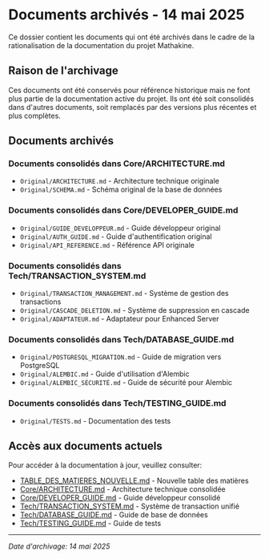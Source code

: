 # Documents archivés - 14 mai 2025

Ce dossier contient les documents qui ont été archivés dans le cadre de la rationalisation de la documentation du projet Mathakine.

## Raison de l'archivage

Ces documents ont été conservés pour référence historique mais ne font plus partie de la documentation active du projet. Ils ont été soit consolidés dans d'autres documents, soit remplacés par des versions plus récentes et plus complètes.

## Documents archivés

### Documents consolidés dans Core/ARCHITECTURE.md
- `Original/ARCHITECTURE.md` - Architecture technique originale
- `Original/SCHEMA.md` - Schéma original de la base de données

### Documents consolidés dans Core/DEVELOPER_GUIDE.md
- `Original/GUIDE_DEVELOPPEUR.md` - Guide développeur original
- `Original/AUTH_GUIDE.md` - Guide d'authentification original
- `Original/API_REFERENCE.md` - Référence API originale

### Documents consolidés dans Tech/TRANSACTION_SYSTEM.md
- `Original/TRANSACTION_MANAGEMENT.md` - Système de gestion des transactions
- `Original/CASCADE_DELETION.md` - Système de suppression en cascade
- `Original/ADAPTATEUR.md` - Adaptateur pour Enhanced Server

### Documents consolidés dans Tech/DATABASE_GUIDE.md
- `Original/POSTGRESQL_MIGRATION.md` - Guide de migration vers PostgreSQL
- `Original/ALEMBIC.md` - Guide d'utilisation d'Alembic
- `Original/ALEMBIC_SÉCURITÉ.md` - Guide de sécurité pour Alembic

### Documents consolidés dans Tech/TESTING_GUIDE.md
- `Original/TESTS.md` - Documentation des tests

## Accès aux documents actuels

Pour accéder à la documentation à jour, veuillez consulter:
- [TABLE_DES_MATIERES_NOUVELLE.md](../../TABLE_DES_MATIERES_NOUVELLE.md) - Nouvelle table des matières
- [Core/ARCHITECTURE.md](../../Core/ARCHITECTURE.md) - Architecture technique consolidée
- [Core/DEVELOPER_GUIDE.md](../../Core/DEVELOPER_GUIDE.md) - Guide développeur consolidé
- [Tech/TRANSACTION_SYSTEM.md](../../Tech/TRANSACTION_SYSTEM.md) - Système de transaction unifié
- [Tech/DATABASE_GUIDE.md](../../Tech/DATABASE_GUIDE.md) - Guide de base de données
- [Tech/TESTING_GUIDE.md](../../Tech/TESTING_GUIDE.md) - Guide de tests

---

*Date d'archivage: 14 mai 2025* 